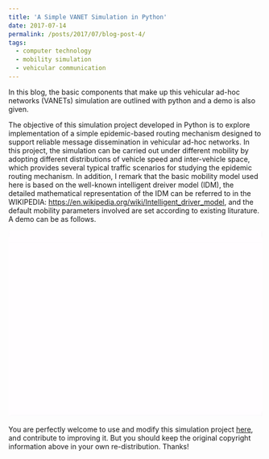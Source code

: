 ```yaml
---
title: 'A Simple VANET Simulation in Python'
date: 2017-07-14
permalink: /posts/2017/07/blog-post-4/
tags:
  - computer technology
  - mobility simulation
  - vehicular communication
---
```


In this blog, the basic components that make up this vehicular
 ad-hoc networks (VANETs) simulation are outlined with python and a demo is also given.
 
The objective of this simulation project developed in Python is to explore implementation of a simple epidemic-based routing mechanism designed to support reliable message dissemination in vehicular ad-hoc networks. In this project, the simulation can be carried out under different mobility by adopting different distributions of vehicle speed and inter-vehicle space, which provides several typical traffic scenarios for studying the epidemic routing mechanism. In addition, I remark that the basic mobility model used here is based on the well-known intelligent dreiver model (IDM), the detailed mathematical representation of the IDM can be referred to in the WIKIPEDIA: https://en.wikipedia.org/wiki/Intelligent_driver_model, and the default mobility parameters involved are set according to existing liturature. A demo can be as follows.

![broadcast](/images/broadcast.gif)

You are perfectly welcome to use and modify this simulation project [here](https://github.com/JianshanZhou/Vehicular_AdHoc_Networks_Simulation), and contribute to improving it. But you should keep the original copyright information above in your own re-distribution. Thanks!

